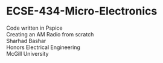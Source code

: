 # ECSE-434-Micro-Electronics  
Code written in Pspice  
Creating an AM Radio from scratch  
Sharhad Bashar  
Honors Electrical Engineering  
McGill University  
